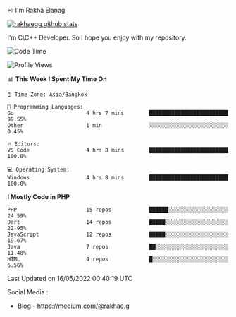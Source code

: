 Hi I'm Rakha Elanag


[![rakhaegg github stats](https://github-readme-stats.vercel.app/api?username=rakhaegg)](https://github.com/rakhaegg/rakhaegg)

I'm C\C++ Developer. So I hope you enjoy with my repository. 



<!--START_SECTION:waka-->
![Code Time](http://img.shields.io/badge/Code%20Time-0%20secs-blue)

![Profile Views](http://img.shields.io/badge/Profile%20Views-0-blue)

📊 **This Week I Spent My Time On** 

```text
⌚︎ Time Zone: Asia/Bangkok

💬 Programming Languages: 
Go                       4 hrs 7 mins        █████████████████████████   99.55% 
Other                    1 min               ░░░░░░░░░░░░░░░░░░░░░░░░░   0.45%

🔥 Editors: 
VS Code                  4 hrs 8 mins        █████████████████████████   100.0%

💻 Operating System: 
Windows                  4 hrs 8 mins        █████████████████████████   100.0%

```

**I Mostly Code in PHP** 

```text
PHP                      15 repos            ██████░░░░░░░░░░░░░░░░░░░   24.59% 
Dart                     14 repos            █████░░░░░░░░░░░░░░░░░░░░   22.95% 
JavaScript               12 repos            █████░░░░░░░░░░░░░░░░░░░░   19.67% 
Java                     7 repos             ██░░░░░░░░░░░░░░░░░░░░░░░   11.48% 
HTML                     4 repos             █░░░░░░░░░░░░░░░░░░░░░░░░   6.56%

```



 Last Updated on 16/05/2022 00:40:19 UTC
<!--END_SECTION:waka-->

Social Media : 
- Blog - https://medium.com/@rakhae.g
